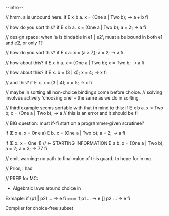 --intro--


// hmm. a is unbound here. 
if 
E x b a. x = (One a | Two b); -> a + b
fi


// how do you sort this? 
if 
E x b a. x = (One a | Two b); a = 2; -> a
fi


// design space: when 'a is bindable in e1 | e2', must a be bound in both 
e1 and e2, or only 1? 

// how do you sort this? 
if 
E x a. x = (a > 7); a = 2; -> a
fi

// how about this? 
if 
E x b a. x = (One a | Two b); x = Two b; -> a
fi

// how about this? 
if 
E x. x = (3 | 4); x = 4; -> x
fi

// and this? 
if 
E x. x = (3 | 4); x = 5; -> x
fi

// maybe in sorting all non-choice bindings come before choice. 
// solving involves actively 'choosing one' - the same as we do in sorting. 

// third example seems sortable with that in mind to this:
if 
E x b a. x = Two b; x = (One a | Two b); -> a // this is an error and it should be 
fi



// BIG question: must if-fi start on a programmer-given scrutinee? 

if (E x a. x = One a)
E b. x = (One a | Two b); a = 2; -> a
fi


if (E x. x = One 1) // <- STARTING INFORMATION
E a b. x = (One a | Two b); a = 2; a = 3; -> 77
fi

// emit warning: no path to final value of this guard. to hope for in mc. 


// Prior, I had 


// PREP for MC: 

- Algebraic laws around choice in

Exmaple: if (p1 | p2) ... -> e fi   === if p1 ... -> e [] p2 ... -> e fi

Compiler for choice-free subset 


